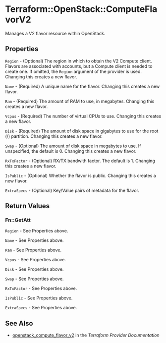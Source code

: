 # Terraform::OpenStack::ComputeFlavorV2

Manages a V2 flavor resource within OpenStack.

## Properties

`Region` - (Optional) The region in which to obtain the V2 Compute client.
Flavors are associated with accounts, but a Compute client is needed to
create one. If omitted, the `Region` argument of the provider is used.
Changing this creates a new flavor.

`Name` - (Required) A unique name for the flavor. Changing this creates a new
flavor.

`Ram` - (Required) The amount of RAM to use, in megabytes. Changing this
creates a new flavor.

`Vcpus` - (Required) The number of virtual CPUs to use. Changing this creates
a new flavor.

`Disk` - (Required) The amount of disk space in gigabytes to use for the root
(/) partition. Changing this creates a new flavor.

`Swap` - (Optional) The amount of disk space in megabytes to use. If
unspecified, the default is 0. Changing this creates a new flavor.

`RxTxFactor` - (Optional) RX/TX bandwith factor. The default is 1. Changing
this creates a new flavor.

`IsPublic` - (Optional) Whether the flavor is public. Changing this creates
a new flavor.

`ExtraSpecs` - (Optional) Key/Value pairs of metadata for the flavor.


## Return Values

### Fn::GetAtt

`Region` - See Properties above.

`Name` - See Properties above.

`Ram` - See Properties above.

`Vcpus` - See Properties above.

`Disk` - See Properties above.

`Swap` - See Properties above.

`RxTxFactor` - See Properties above.

`IsPublic` - See Properties above.

`ExtraSpecs` - See Properties above.

## See Also

* [openstack_compute_flavor_v2](https://www.terraform.io/docs/providers/openstack/r/compute_flavor_v2.html) in the _Terraform Provider Documentation_